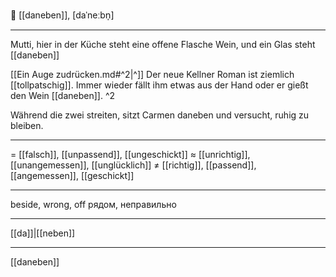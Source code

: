 😬 [[daneben]], [daˈneːbn̩]

---

Mutti, hier in der Küche steht eine offene Flasche Wein, und ein Glas steht [[daneben]]

[[Ein Auge zudrücken.md#^2|^]] Der neue Kellner Roman ist ziemlich [[tollpatschig]]. Immer wieder fällt ihm etwas aus der Hand oder er gießt den Wein [[daneben]]. ^2

Während die zwei streiten, sitzt Carmen daneben und versucht, ruhig zu bleiben.

---

= [[falsch]], [[unpassend]], [[ungeschickt]]
≈ [[unrichtig]], [[unangemessen]], [[unglücklich]]
≠ [[richtig]], [[passend]], [[angemessen]], [[geschickt]]

---

beside, wrong, off
рядом, неправильно

---

[[da]]|[[neben]]

---

[[daneben]]
